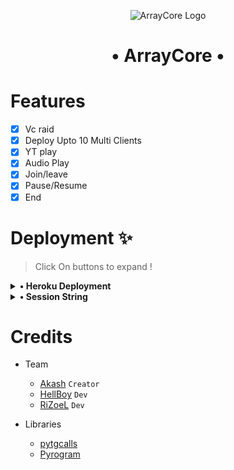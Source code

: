 <p align="center">
  <img src="./ArrayCore.png" alt="ArrayCore Logo">
</p>
<h1 align="center">
  <b>• ArrayCore •</b>
</h1>

# Features 

- [x] Vc raid
- [x] Deploy Upto 10 Multi Clients
- [x] YT play
- [x] Audio Play
- [x] Join/leave
- [x] Pause/Resume
- [x] End

# Deployment ✨
> Click On buttons to expand !

<details>
<summary><b>• Heroku Deployment </b></summary>
<br>

> The easy way to host this bot, deploy to Heroku
> If you Deploy on Heroku you can Use Upto 8 Multi Clients !

[![Deploy](https://www.herokucdn.com/deploy/button.svg)](https://heroku.com/deploy?template=https://github.com/zeroedbots/ArrayCore)

</details>

</details>

<details>
<summary><b>• Session String</b></summary>
<br>

> You'll need a API_ID & API_HASH in order to generate pyrogram session string. Get This Values from [Here.](https://my.telegram.org)

<h4> Generate Session via Repl.it: </h4>    
<p><a href="https://replit.com/@TheHellBot/HellBot?v=1"><img src="https://img.shields.io/badge/Generate%20On%20Repl-blueviolet?style=for-the-badge&logo=appveyor" width="200""/></a></p>

</details>

# Credits
- Team
  - [Akash](https://github.com/Desinobita)   ``Creator``
  - [HellBoy](https://github.com/HellBoy-OP) ``Dev``
  - [RiZoeL](https://github.com/MrRizoel)    ``Dev``

- Libraries
  - [pytgcalls](https://github.com/pytgcalls/pytgcalls)
  - [Pyrogram](https://github.com/pyrogram/pyrogram)
